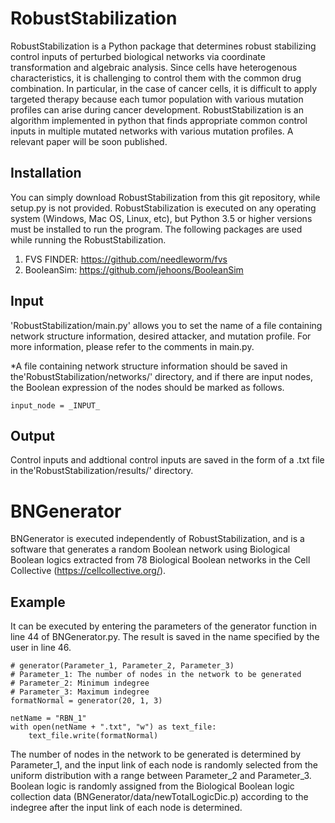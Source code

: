 # RobustStabilization
RobustStabilization is a Python package that determines robust stabilizing control inputs of perturbed biological networks via coordinate transformation and algebraic analysis. Since cells have heterogenous characteristics, it is challenging to control them with the common drug combination. In particular, in the case of cancer cells, it is difficult to apply targeted therapy because each tumor population with various mutation profiles can arise during cancer development. RobustStabilization is an algorithm implemented in python that finds appropriate common control inputs in multiple mutated networks with various mutation profiles. A relevant paper will be soon published.
## Installation
You can simply download RobustStabilization from this git repository, while setup.py is not provided. RobustStabilization is executed on any operating system (Windows, Mac OS, Linux, etc), but Python 3.5 or higher versions must be installed to run the program. The following packages are used while running the RobustStabilization.
1. FVS FINDER: https://github.com/needleworm/fvs
2. BooleanSim: https://github.com/jehoons/BooleanSim
## Input
'RobustStabilization/main.py' allows you to set the name of a file containing network structure information, desired attacker, and mutation profile. For more information, please refer to the comments in main.py.

*A file containing network structure information should be saved in the'RobustStabilization/networks/' directory, and if there are input nodes, the Boolean expression of the nodes should be marked as follows.
```
input_node = _INPUT_
```
## Output
Control inputs and addtional control inputs are saved in the form of a .txt file in the'RobustStabilization/results/' directory.


# BNGenerator
BNGenerator is executed independently of RobustStabilization, and is a software that generates a random Boolean network using Biological Boolean logics extracted from 78 Biological Boolean networks in the Cell Collective (https://cellcollective.org/).

## Example
It can be executed by entering the parameters of the generator function in line 44 of BNGenerator.py.
The result is saved in the name specified by the user in line 46.

```
# generator(Parameter_1, Parameter_2, Parameter_3)
# Parameter_1: The number of nodes in the network to be generated
# Parameter_2: Minimum indegree
# Parameter_3: Maximum indegree
formatNormal = generator(20, 1, 3)

netName = "RBN_1"
with open(netName + ".txt", "w") as text_file:
    text_file.write(formatNormal)
```

The number of nodes in the network to be generated is determined by Parameter_1, and the input link of each node is randomly selected from the uniform distribution with a range between Parameter_2 and Parameter_3. Boolean logic is randomly assigned from the Biological Boolean logic collection data (BNGenerator/data/newTotalLogicDic.p) according to the indegree after the input link of each node is determined.
